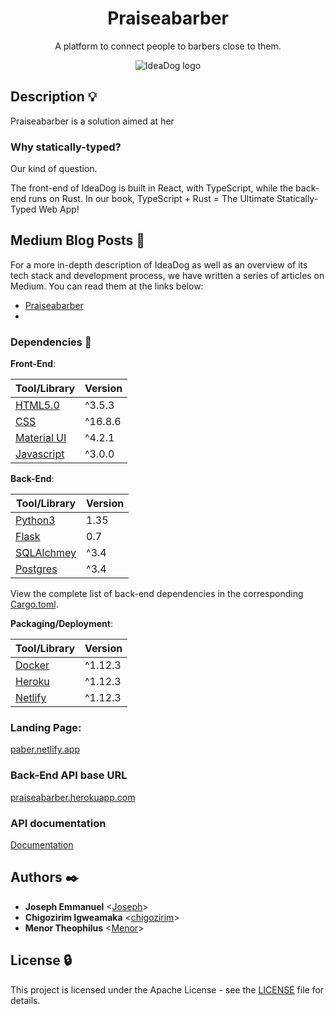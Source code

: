 <h1 align="center">Praiseabarber</h1>
<p align="center">
  A platform to connect people to barbers close to them.
</p>

<p align="center">
  <img src="https://github.com/iChigozirim/Praise_A_Barber/blob/main/web_static/img/paberlogo.png?raw=true"
       alt="IdeaDog logo"
  />
</p>

## Description :bulb:

Praiseabarber is a solution aimed at her

### Why statically-typed?

Our kind of question.

The front-end of IdeaDog is built in React, with TypeScript, while the back-end runs on Rust. In our book, TypeScript + Rust = The Ultimate Statically-Typed Web App!

## Medium Blog Posts :newspaper:

For a more in-depth description of IdeaDog as well as an overview of its tech stack and development process, we have written a series of articles on Medium. You can read them at the links below:

- [Praiseabarber](https://medium.com/@donjoedbest/praiseabarber-29785ab71f89)
-


### Dependencies :couple:

**Front-End**:

| Tool/Library                                                                       | Version |
| ---------------------------------------------------------------------------------- | ------- |
| [HTML5.0](https://www.typescriptlang.org/)                                      | ^3.5.3  |
| [CSS](https://reactjs.org/)                                                      | ^16.8.6 |
| [Material UI](https://material-ui.com/)                                            | ^4.2.1  |
| [Javascript](https://frontarm.com/navi/en/)                                              | ^3.0.0  |


**Back-End**:

| Tool/Library                           | Version |
| -------------------------------------- | ------- |
| [Python3](https://www.rust-lang.org/)     | 1.35    |
| [Flask](https://actix.rs/actix/actix/) | 0.7     |
| [SQLAlchmey](https://www.arangodb.com/)  | ^3.4    |
| [Postgres](https://www.arangodb.com/)  | ^3.4    |

View the complete list of back-end dependencies in the corresponding [Cargo.toml](https://github.com/Ostoyae/ideaDog_server/blob/master/app/Cargo.toml).

**Packaging/Deployment**:

| Tool/Library                      | Version  |
| --------------------------------- | -------- |
| [Docker](https://parceljs.org/)   | ^1.12.3  |
| [Heroku](https://parceljs.org/)   | ^1.12.3  |
| [Netlify](https://parceljs.org/)   | ^1.12.3  |

### Landing Page:

[paber.netlify.app](https://paber.netlify.app/)

### Back-End API base URL

[praiseabarber.herokuapp.com](https://praiseabarber.herokuapp.com/api/v1)

### API documentation
[Documentation](https://praiseabarber.herokuapp.com/api/v1/docs)


## Authors :black_nib:

- **Joseph Emmanuel** <[Joseph](https://github.com/dnjoe96)>
- **Chigozirim Igweamaka** <[chigozirim](https://github.com/iChigozirim)>
- **Menor Theophilus** <[Menor](https://github.com/#)>

## License :lock:

This project is licensed under the Apache License - see the [LICENSE](./LICENSE) file for details.
